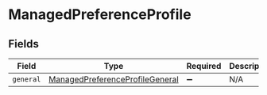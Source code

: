 # ManagedPreferenceProfile


## Fields

| Field                                                                                     | Type                                                                                      | Required                                                                                  | Description                                                                               |
| ----------------------------------------------------------------------------------------- | ----------------------------------------------------------------------------------------- | ----------------------------------------------------------------------------------------- | ----------------------------------------------------------------------------------------- |
| `general`                                                                                 | [ManagedPreferenceProfileGeneral](../../models/shared/managedpreferenceprofilegeneral.md) | :heavy_minus_sign:                                                                        | N/A                                                                                       |